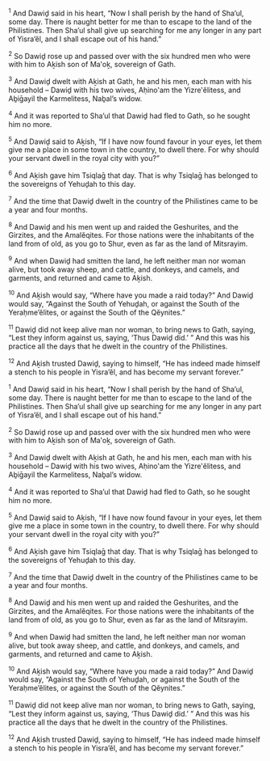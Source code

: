 <sup>1</sup> And Dawiḏ said in his heart, “Now I shall perish by the hand of Sha’ul, some day. There is naught better for me than to escape to the land of the Philistines. Then Sha’ul shall give up searching for me any longer in any part of Yisra’ĕl, and I shall escape out of his hand.”

<sup>2</sup> So Dawiḏ rose up and passed over with the six hundred men who were with him to Aḵish son of Ma‛oḵ, sovereign of Gath.

<sup>3</sup> And Dawiḏ dwelt with Aḵish at Gath, he and his men, each man with his household – Dawiḏ with his two wives, Aḥino‛am the Yizre‛ĕlitess, and Aḇiḡayil the Karmelitess, Naḇal’s widow.

<sup>4</sup> And it was reported to Sha’ul that Dawiḏ had fled to Gath, so he sought him no more.

<sup>5</sup> And Dawiḏ said to Aḵish, “If I have now found favour in your eyes, let them give me a place in some town in the country, to dwell there. For why should your servant dwell in the royal city with you?”

<sup>6</sup> And Aḵish gave him Tsiqlaḡ that day. That is why Tsiqlaḡ has belonged to the sovereigns of Yehuḏah to this day.

<sup>7</sup> And the time that Dawiḏ dwelt in the country of the Philistines came to be a year and four months.

<sup>8</sup> And Dawiḏ and his men went up and raided the Geshurites, and the Girzites, and the Amalĕqites. For those nations were the inhabitants of the land from of old, as you go to Shur, even as far as the land of Mitsrayim.

<sup>9</sup> And when Dawiḏ had smitten the land, he left neither man nor woman alive, but took away sheep, and cattle, and donkeys, and camels, and garments, and returned and came to Aḵish.

<sup>10</sup> And Aḵish would say, “Where have you made a raid today?” And Dawiḏ would say, “Against the South of Yehuḏah, or against the South of the Yeraḥme’ĕlites, or against the South of the Qĕynites.”

<sup>11</sup> Dawiḏ did not keep alive man nor woman, to bring news to Gath, saying, “Lest they inform against us, saying, ‘Thus Dawiḏ did.’ ” And this was his practice all the days that he dwelt in the country of the Philistines.

<sup>12</sup> And Aḵish trusted Dawiḏ, saying to himself, “He has indeed made himself a stench to his people in Yisra’ĕl, and has become my servant forever.”

<sup>1</sup> And Dawiḏ said in his heart, “Now I shall perish by the hand of Sha’ul, some day. There is naught better for me than to escape to the land of the Philistines. Then Sha’ul shall give up searching for me any longer in any part of Yisra’ĕl, and I shall escape out of his hand.”

<sup>2</sup> So Dawiḏ rose up and passed over with the six hundred men who were with him to Aḵish son of Ma‛oḵ, sovereign of Gath.

<sup>3</sup> And Dawiḏ dwelt with Aḵish at Gath, he and his men, each man with his household – Dawiḏ with his two wives, Aḥino‛am the Yizre‛ĕlitess, and Aḇiḡayil the Karmelitess, Naḇal’s widow.

<sup>4</sup> And it was reported to Sha’ul that Dawiḏ had fled to Gath, so he sought him no more.

<sup>5</sup> And Dawiḏ said to Aḵish, “If I have now found favour in your eyes, let them give me a place in some town in the country, to dwell there. For why should your servant dwell in the royal city with you?”

<sup>6</sup> And Aḵish gave him Tsiqlaḡ that day. That is why Tsiqlaḡ has belonged to the sovereigns of Yehuḏah to this day.

<sup>7</sup> And the time that Dawiḏ dwelt in the country of the Philistines came to be a year and four months.

<sup>8</sup> And Dawiḏ and his men went up and raided the Geshurites, and the Girzites, and the Amalĕqites. For those nations were the inhabitants of the land from of old, as you go to Shur, even as far as the land of Mitsrayim.

<sup>9</sup> And when Dawiḏ had smitten the land, he left neither man nor woman alive, but took away sheep, and cattle, and donkeys, and camels, and garments, and returned and came to Aḵish.

<sup>10</sup> And Aḵish would say, “Where have you made a raid today?” And Dawiḏ would say, “Against the South of Yehuḏah, or against the South of the Yeraḥme’ĕlites, or against the South of the Qĕynites.”

<sup>11</sup> Dawiḏ did not keep alive man nor woman, to bring news to Gath, saying, “Lest they inform against us, saying, ‘Thus Dawiḏ did.’ ” And this was his practice all the days that he dwelt in the country of the Philistines.

<sup>12</sup> And Aḵish trusted Dawiḏ, saying to himself, “He has indeed made himself a stench to his people in Yisra’ĕl, and has become my servant forever.”

